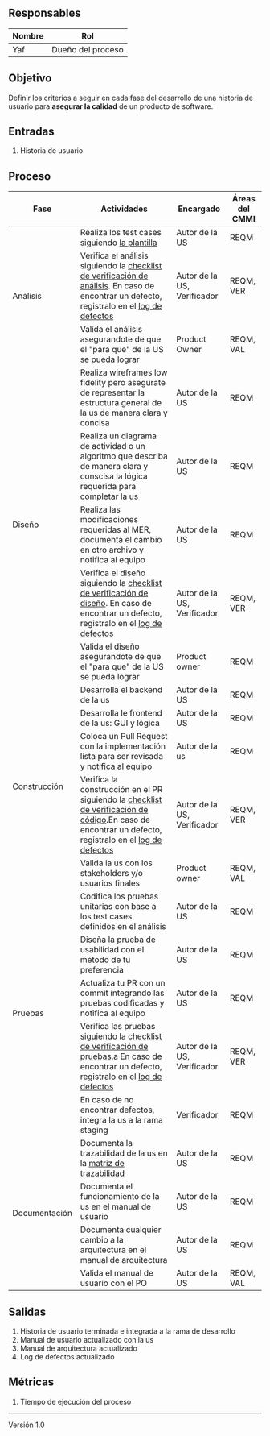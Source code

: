 ## Responsables

| Nombre  | Rol   |
|---------|-------|
|   Yaf    | Dueño del proceso |

## Objetivo
Definir los criterios a seguir en cada fase del desarrollo de una historia de usuario para **asegurar la calidad** de un producto de software.

## Entradas
1. Historia de usuario

## Proceso

<table>
  <thead>
    <tr>
      <th>Fase</th>
      <th>Actividades</th>
      <th>Encargado</th>
      <th>Áreas del CMMI</th>
    </tr>
  </thead>
  <tbody>
    <tr>
      <td rowspan="3">Análisis</td>
      <td>Realiza los test cases siguiendo <a href="https://docs.google.com/spreadsheets/d/1Tkbytq4iCU267aPgDj8ovtal7dWti_ZrTjLsHNSGnQU/edit#gid=416828571">la plantilla</a> </td>
      <td>Autor de la US</td>
      <td>REQM</td>
    </tr>
    <tr>
      <td>Verifica el análisis siguiendo la <a href="https://docs.google.com/spreadsheets/d/1IgZc7QfV-ERe5NN4mzPMR0jwJEriAZw02rgkx8LZxTk/edit#gid=267543590">checklist de verificación de análisis</a>. En caso de encontrar un defecto, registralo en  el <a href="">log de defectos</a></td>
      <td>Autor de la US, Verificador</td>
      <td>REQM, VER</td>
    </tr>
    <tr>
      <td>Valida el análisis asegurandote de que el "para que" de la US se pueda lograr</td>
      <td>Product Owner</td>
      <td>REQM, VAL</td>
    </tr>
    <tr>
      <td rowspan="5">Diseño</td>
      <td>Realiza wireframes low fidelity pero asegurate de representar la estructura general de la us de manera clara y concisa</td>
      <td>Autor de la US</td>
      <td>REQM</td>
    </tr>
    <tr>
      <td>Realiza un diagrama de actividad o un algoritmo que describa de manera clara y conscisa la lógica requerida para completar la us<a></a></td>
      <td>Autor de la US</td>
      <td>REQM</td>
    </tr>
    <tr>
      <td>Realiza las modificaciones requeridas al MER, documenta el cambio en otro archivo y notifica al equipo</td>
      <td>Autor de la US</td>
      <td>REQM</td>
    </tr>
    <tr>
      <td>Verifica el diseño siguiendo la <a href="https://docs.google.com/spreadsheets/d/1IgZc7QfV-ERe5NN4mzPMR0jwJEriAZw02rgkx8LZxTk/edit#gid=267543590">checklist de verificación de diseño</a>. En caso de encontrar un defecto, registralo en el <a href="">log de defectos</a></td>
      <td>Autor de la US, Verificador</td>
      <td>REQM, VER</td>
    </tr>
    <tr>
      <td>Valida el diseño asegurandote de que el "para que" de la US se pueda lograr</td>
      <td>Product owner</td>
      <td>REQM</td>
    <tr>
      <td rowspan="5">Construcción</td>
      <td>Desarrolla el backend de la us</td>
      <td>Autor de la US</td>
      <td>REQM</td>
    </tr>
    <tr>
        <td>Desarrolla le frontend de la us: GUI y lógica</td>
        <td>Autor de la US</td>
        <td>REQM</td>
    </tr>
    <tr>
        <td>Coloca un Pull Request con la implementación lista para ser revisada y notifica al equipo</td>
        <td>Autor de la us</td>
        <td>REQM</td>
    </tr>
    <tr>
        <td>Verifica la construcción en el PR siguiendo la <a href="https://docs.google.com/spreadsheets/d/1IgZc7QfV-ERe5NN4mzPMR0jwJEriAZw02rgkx8LZxTk/edit#gid=267543590">checklist de verificación de código</a>.En caso de encontrar un defecto, registralo en  el <a href="https://docs.google.com/spreadsheets/d/1p7jjni0co6IECTxC1ZdccV9jmnQxoqOTV6jjng3B4EQ/edit#gid=297985474">log de defectos</a></td>
        <td>Autor de la US, Verificador</td>
        <td>REQM, VER</td>
    </tr>
    <tr>
        <td>Valida la us con los stakeholders y/o usuarios finales</td>
        <td>Product owner</td>
        <td>REQM, VAL</td>
    </tr>
   <tr>
      <td rowspan="5">Pruebas</td>
      <td>Codifica los pruebas unitarias con base a los test cases definidos en el análisis</td>
      <td>Autor de la US</td>
      <td>REQM</td>
    </tr>
    <tr>
        <td>Diseña la prueba de usabilidad con el método de tu preferencia</td>
        <td>Autor de la US</td>
        <td>REQM</td>
    </tr>
    <tr>
        <td> Actualiza tu PR con un commit integrando las pruebas codificadas y notifica al equipo</td>
        <td>Autor de la US</td>
        <td>REQM</td>
    </tr>
    <tr>
    <td>Verifica las pruebas siguiendo la <a href="https://docs.google.com/spreadsheets/d/1IgZc7QfV-ERe5NN4mzPMR0jwJEriAZw02rgkx8LZxTk/edit#gid=267543590" >checklist de verificación de pruebas.</a>a En caso de encontrar un defecto, registralo en el <a href="https://docs.google.com/spreadsheets/d/1p7jjni0co6IECTxC1ZdccV9jmnQxoqOTV6jjng3B4EQ/edit#gid=297985474">log de defectos</a></td>
        <td>Autor de la US, Verificador</td>
        <td>REQM, VER</td>
    </tr>
    <tr>
        <td>En caso de no encontrar defectos, integra la us a la rama staging</td>
        <td>Verificador</td>
        <td>REQM</td>
    </tr>
    <tr>
      <td rowspan="5">Documentación</td>
      <td>Documenta la trazabilidad de la us en la<a> <a href="https://docs.google.com/spreadsheets/d/1iEOBChW8HzQvdpJSUsqMirMwRWsya-CJEX0GfbMqniA/edit#gid=0">matriz de trazabilidad</a></td>
      <td>Autor de la US</td>
      <td>REQM</td>
    </tr>
    <tr>
        <td>Documenta el funcionamiento de la us en el manual de usuario</td>
        <td>Autor de la US</td>
        <td>REQM</td>
    </tr>
    <tr>
        <td>Documenta cualquier cambio a la arquitectura en el manual de arquitectura</td>
        <td>Autor de la US</td>
        <td>REQM</td>
    </tr>
    <tr>
        <td>Valida el manual de usuario con el PO</td>
        <td>Autor de la US</td>
        <td>REQM, VAL</td>
    </tr>
    
  </tbody>
</table>

## Salidas
1. Historia de usuario terminada e integrada a la rama de desarrollo
2. Manual de usuario actualizado con la us
3. Manual de arquitectura actualizado
4. Log de defectos actualizado

## Métricas
1. Tiempo de ejecución del proceso

***
Versión 1.0

